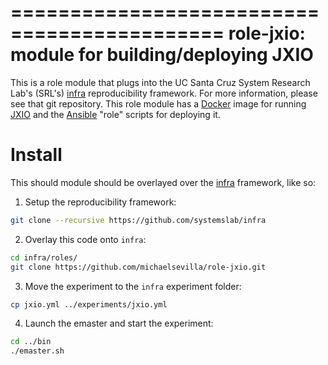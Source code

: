 ============================================
role-jxio: module for building/deploying JXIO
============================================

This is a role module that plugs into the UC Santa Cruz System Research Lab's (SRL's) [infra](https://github.com/systemslab/infra) reproducibility framework. For more information, please see that git repository. This role module has a [Docker](https://www.docker.com/enterprise) image for running [JXIO](https://github.com/accelio/JXIO) and the [Ansible](http://www.ansible.com) "role" scripts for deploying it. 

Install
=======
This should module should be overlayed over the [infra](https://github.com/systemslab/infra) framework, like so:

1. Setup the reproducibility framework:
  ```bash
  git clone --recursive https://github.com/systemslab/infra
  ```

2. Overlay this code onto ``infra``:

  ```bash
  cd infra/roles/
  git clone https://github.com/michaelsevilla/role-jxio.git 
  ```

3. Move the experiment to the ``infra`` experiment folder:
  ```bash
  cp jxio.yml ../experiments/jxio.yml
  ```

4. Launch the emaster and start the experiment:

  ```bash
  cd ../bin
  ./emaster.sh
  ```

